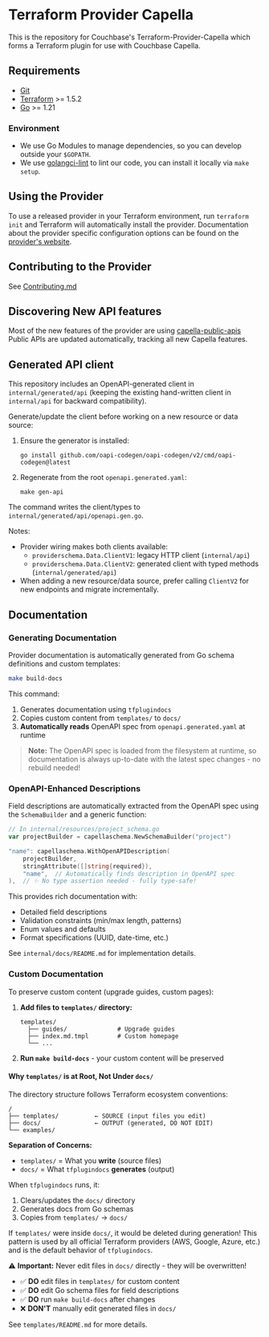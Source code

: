 # Terraform Provider Capella 

This is the repository for Couchbase's Terraform-Provider-Capella which forms a Terraform plugin for use with Couchbase Capella.

## Requirements

- [Git](https://git-scm.com/)
- [Terraform](https://www.terraform.io/downloads.html) >= 1.5.2
- [Go](https://golang.org/doc/install) >= 1.21

### Environment

- We use Go Modules to manage dependencies, so you can develop outside your `$GOPATH`.
- We use [golangci-lint](https://github.com/golangci/golangci-lint) to lint our code, you can install it locally via `make setup`.

## Using the Provider

To use a released provider in your Terraform environment, run `terraform init` and Terraform will automatically install the provider.
Documentation about the provider specific configuration options can be found on the [provider's website](https://developer.hashicorp.com/terraform/language/providers).

## Contributing to the Provider
See [Contributing.md](https://github.com/couchbasecloud/terraform-provider-couchbase-capella/blob/main/CONTRIBUTING.md)

## Discovering New API features

Most of the new features of the provider are using [capella-public-apis](https://docs.couchbase.com/cloud/management-api-guide/management-api-intro.html)
Public APIs are updated automatically, tracking all new Capella features.

## Generated API client

This repository includes an OpenAPI-generated client in `internal/generated/api` (keeping the existing hand-written client in `internal/api` for backward compatibility).

Generate/update the client before working on a new resource or data source:

1) Ensure the generator is installed:

   `go install github.com/oapi-codegen/oapi-codegen/v2/cmd/oapi-codegen@latest`

2) Regenerate from the root `openapi.generated.yaml`:

   `make gen-api`

The command writes the client/types to `internal/generated/api/openapi.gen.go`.

Notes:
- Provider wiring makes both clients available:
  - `providerschema.Data.ClientV1`: legacy HTTP client (`internal/api`)
  - `providerschema.Data.ClientV2`: generated client with typed methods (`internal/generated/api`)
- When adding a new resource/data source, prefer calling `ClientV2` for new endpoints and migrate incrementally.

## Documentation

### Generating Documentation

Provider documentation is automatically generated from Go schema definitions and custom templates:

```bash
make build-docs
```

This command:
1. Generates documentation using `tfplugindocs`
2. Copies custom content from `templates/` to `docs/`
3. **Automatically reads** OpenAPI spec from `openapi.generated.yaml` at runtime

> **Note:** The OpenAPI spec is loaded from the filesystem at runtime, so documentation is always up-to-date with the latest spec changes - no rebuild needed!

### OpenAPI-Enhanced Descriptions

Field descriptions are automatically extracted from the OpenAPI spec using the `SchemaBuilder` and a generic function:

```go
// In internal/resources/project_schema.go
var projectBuilder = capellaschema.NewSchemaBuilder("project")

"name": capellaschema.WithOpenAPIDescription(
    projectBuilder,
    stringAttribute([]string{required}),
    "name",  // Automatically finds description in OpenAPI spec
),  // ✨ No type assertion needed - fully type-safe!
```

This provides rich documentation with:
- Detailed field descriptions
- Validation constraints (min/max length, patterns)
- Enum values and defaults
- Format specifications (UUID, date-time, etc.)

See `internal/docs/README.md` for implementation details.

### Custom Documentation

To preserve custom content (upgrade guides, custom pages):

1. **Add files to `templates/` directory:**
   ```
   templates/
     ├── guides/              # Upgrade guides
     ├── index.md.tmpl        # Custom homepage
     └── ...
   ```

2. **Run `make build-docs`** - your custom content will be preserved

#### Why `templates/` is at Root, Not Under `docs/`

The directory structure follows Terraform ecosystem conventions:

```
/
├── templates/          ← SOURCE (input files you edit)
├── docs/               ← OUTPUT (generated, DO NOT EDIT)
└── examples/
```

**Separation of Concerns:**
- `templates/` = What you **write** (source files)
- `docs/` = What `tfplugindocs` **generates** (output)

When `tfplugindocs` runs, it:
1. Clears/updates the `docs/` directory
2. Generates docs from Go schemas
3. Copies from `templates/` → `docs/`

If `templates/` were inside `docs/`, it would be deleted during generation! This pattern is used by all official Terraform providers (AWS, Google, Azure, etc.) and is the default behavior of `tfplugindocs`.

⚠️ **Important:** Never edit files in `docs/` directly - they will be overwritten!

- ✅ **DO** edit files in `templates/` for custom content
- ✅ **DO** edit Go schema files for field descriptions  
- ✅ **DO** run `make build-docs` after changes
- ❌ **DON'T** manually edit generated files in `docs/`

See `templates/README.md` for more details.
